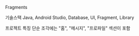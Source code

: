 Fragments

기술스택
Java, Android Studio, Database, UI, Fragment, Library

프로젝트 특징
단순 조각에는 "홈", "메시지", "프로파일" 섹션이 포함
